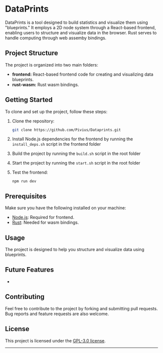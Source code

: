 # DataPrints

DataPrints is a tool designed to build statistics and visualize them using "blueprints." It employs a 2D node system through a React-based frontend, enabling users to structure and visualize data in the browser. Rust serves to handle computing through web assemby bindings.

## Project Structure

The project is organized into two main folders:

- **frontend:** React-based frontend code for creating and visualizing data blueprints.
- **rust-wasm:** Rust wasm bindings.

## Getting Started

To clone and set up the project, follow these steps:

1. Clone the repository:

    ```bash
    git clone https://github.com/Pivius/Dataprints.git
    ```

2. Install Node.js dependencies for the frontend by running the `install_deps.sh` script in the frontend folder

3. Build the project by running the `build.sh` script in the root folder

4. Start the project by running the `start.sh` script in the root folder

6. Test the frontend:

    ```
    npm run dev
    ```

## Prerequisites

Make sure you have the following installed on your machine:

- [Node.js](https://nodejs.org/): Required for frontend.
- [Rust](https://www.rust-lang.org/): Needed for wasm bindings.

## Usage

The project is designed to help you structure and visualize data using blueprints.

## Future Features

-

## Contributing

Feel free to contribute to the project by forking and submitting pull requests. Bug reports and feature requests are also welcome.

## License

This project is licensed under the [GPL-3.0 license](LICENSE).

---

